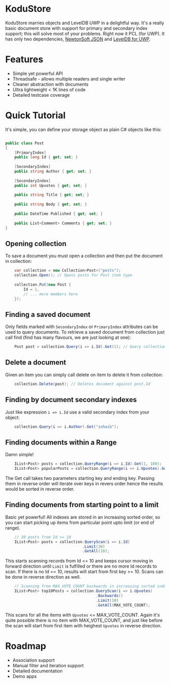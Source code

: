 # KoduStore

KoduStore marries objects and LevelDB UWP in a delightful way. It's a really basic document store with support for primary and secondary index support; this will solve most of your problems. Right now it PCL (for UWP). It has only two dependencies, [NewtonSoft JSON](https://www.nuget.org/packages/Newtonsoft.Json/) and [LevelDB for UWP](https://www.nuget.org/packages/LevelDB.UWP/).

# Features

 - Simple yet powerful API
 - Threadsafe - allows multiple readers and single writer 
 - Cleaner abstraction with documents
 - Ultra lightweight < 1K lines of code
 - Detailed testcase coverage

# Quick Tutorial

It's simple, you can define your storage object as plain C# objects like this:

```c#

public class Post
{
    [PrimaryIndex]
    public long Id { get; set; }
     
    [SecondaryIndex]
    public string Author { get; set; }
    
    [SecondaryIndex]
    public int Upvotes { get; set; }
    
    public string Title { get; set; }
    
    public string Body { get; set; }
    
    public DateTime Published { get; set; }
    
    public List<Comment> Comments { get; set; }
}


```

## Opening collection

To save a document you must open a collection and then put the document in collection:

```c#
    var collection = new Collection<Post>("posts");
    collection.Open(); // Opens posts for Post item type
    
    collection.Put(new Post {
        Id = 1,
        // ... more members here
    });
```

## Finding a saved document

Only fields marked with ```SecondaryIndex``` or ```PrimaryIndex``` attributes can be used to query documents. To retrieve a saved document from collection just call find (find has many flavours, we are just looking at one):

```c#
    Post post = collection.Query(i => i.Id).Get(1); // Query collection for post Id, value 1
```

## Delete a document

Given an item you can simply call delete on item to delete it from collection:

```c#
    collection.Delete(post); // Deletes document against post.Id
```

## Finding by document secondary indexes

Just like expression ```i => i.Id``` use a valid secondary index from your object:

```c#
    collection.Query(i => i.Author).Get("zohaib");
```

## Finding documents within a Range

Damn simple!

```c#
    IList<Post> posts = collection.QueryRange(i => i.Id).Get(1, 100);
    IList<Post> popularPosts = collection.QueryRange(i => i.Upvotes).Get(100000, 1);
```

The Get call takes two parameters starting key and ending key. Passing them in reverse order will iterate over keys in revers order hence the results would be sorted in reverse order.

## Finding documents from starting point to a limit

Basic yet powerful! All indexes are stored in an increasing sorted order, so you can start picking up items from particular point upto limit (or end of range).

```c#
    // 30 posts from Id >= 10
    IList<Post> posts = collection.QueryScan(i => i.Id)
                                  .Limit(30)
                                  .GetAll(10); 
```

This starts scanning records from Id == 10 and keeps cursor moving in forward direction until ```Limit``` is fulfilled or there are no more Id records to scan. If there is no Id == 10, results will start from first key >= 10. Scans can be done in reverse direction as well. 

```c#
    // Scanning from MAX_VOTE_COUNT backwards in increasing sorted index of Upvotes
    IList<Post> top10Posts = collection.QueryScan(i => i.Upvotes)
                                        .Backwards()
                                        .Limit(10)
                                        .GetAll(MAX_VOTE_COUNT); 
```

This scans for all the items with ```Upvotes``` <= MAX_VOTE_COUNT. Again it's quite possible there is no item with MAX_VOTE_COUNT, and just like before the scan will start from first item with heighest ```Upvotes``` in reverse direction.

# Roadmap
 - Association support
 - Manual filter and iteration support
 - Detailed documentation
 - Demo apps
